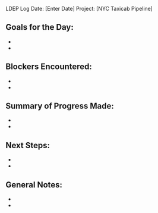 LDEP Log
Date: [Enter Date]
Project: [NYC Taxicab Pipeline]

Goals for the Day:
-
- 
-

Blockers Encountered:
-
-
-

Summary of Progress Made:
-
-
-


Next Steps:
-
-
-

General Notes:
- 
-
-